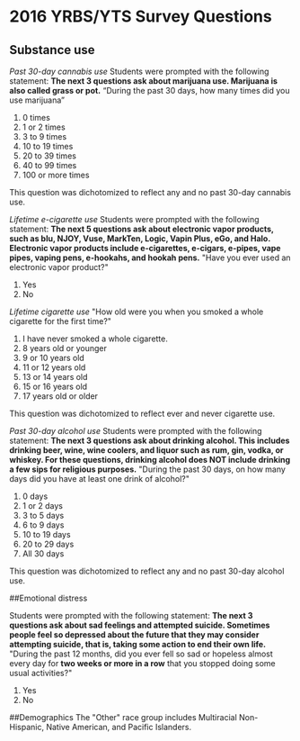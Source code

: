 # 2016 YRBS/YTS Survey Questions


## Substance use 

*Past 30-day cannabis use*
Students were prompted with the following statement: 
**The next 3 questions ask about marijuana use. Marijuana is also called grass or pot.**
“During the past 30 days, how many times did you use marijuana”
  1. 0 times
  2. 1 or 2 times
  3. 3 to 9 times
  4. 10 to 19 times
  5. 20 to 39 times
  6. 40 to 99 times
  7. 100 or more times

This question was dichotomized to reflect any and no past 30-day cannabis use.

*Lifetime e-cigarette use*
Students were prompted with the following statement:
**The next 5 questions ask about electronic vapor products, such as blu, NJOY, Vuse, MarkTen, Logic, Vapin Plus, eGo, and Halo. Electronic vapor products include e-cigarettes, e-cigars, e-pipes, vape pipes, vaping pens, e-hookahs, and hookah pens.**
"Have you ever used an electronic vapor product?"
  1. Yes
  2. No
  
*Lifetime cigarette use*
"How old were you when you smoked a whole cigarette for the first time?"
  1. I have never smoked a whole cigarette.
  2. 8 years old or younger
  3. 9 or 10 years old
  4. 11 or 12 years old
  5. 13 or 14 years old
  6. 15 or 16 years old
  7. 17 years old or older
  
This question was dichotomized to reflect ever and never cigarette use.

*Past 30-day alcohol use*
Students were prompted with the following statement:
**The next 3 questions ask about drinking alcohol. This includes drinking beer, wine, wine coolers, and liquor such as rum, gin, vodka, or whiskey. For these questions, drinking alcohol does NOT include drinking a few sips for religious purposes.**
"During the past 30 days, on how many days did you have at least one drink of alcohol?"
  1. 0 days
  2. 1 or 2 days 
  3. 3 to 5 days
  4. 6 to 9 days
  5. 10 to 19 days
  6. 20 to 29 days
  7. All 30 days
  
This question was dichotomized to reflect any and no past 30-day alcohol use.

##Emotional distress

Students were prompted with the following statement:
**The next 3 questions ask about sad feelings and attempted suicide. Sometimes people feel so depressed about the future that they may consider attempting suicide, that is, taking some action to end their own life.**
"During the past 12 months, did you ever fell so sad or hopeless almost every day for **two weeks or more in a row** that you stopped doing some usual activities?"
  1. Yes
  2. No

##Demographics
The "Other" race group includes Multiracial Non-Hispanic, Native American, and Pacific Islanders.


